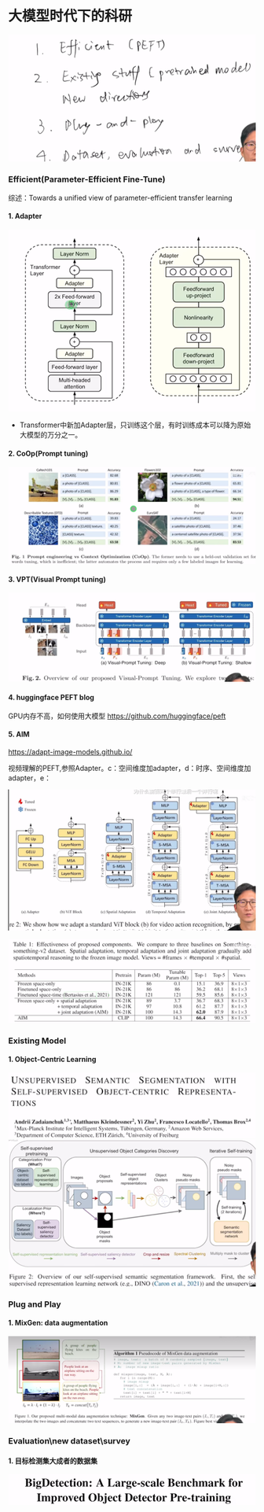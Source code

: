 # 大模型时代下的科研

<img src="../images/image-20230419112417449.png" alt="image-20230419112417449" style="zoom:50%;" />

### Efficient(Parameter-Efficient Fine-Tune)

综述：Towards a unified view of parameter-efficient transfer learning

#### 1. Adapter

<img src="../images/image-20230419113619181.png" alt="image-20230419113619181" style="zoom:70%;" />

- Transformer中新加Adapter层，只训练这个层，有时训练成本可以降为原始大模型的万分之一。

#### 2. CoOp(Prompt tuning)

<img src="../images/image-20230419134355287.png" alt="image-20230419134355287" style="zoom:80%;" />

#### 3. VPT(Visual Prompt tuning)

<img src="../images/image-20230419133834112.png" alt="image-20230419133834112" style="zoom:80%;" />

#### 4. huggingface PEFT blog

GPU内存不高，如何使用大模型  https://github.com/huggingface/peft

#### 5. AIM

https://adapt-image-models.github.io/

视频理解的PEFT,参照Adapter。c：空间维度加adapter，d：时序、空间维度加adapter，e：

<img src="../images/image-20230419140714598.png" alt="image-20230419140714598" style="zoom:80%;" />

![image-20230419141006516](../images/image-20230419141006516.png)

### Existing Model

#### 1. Object-Centric Learning

<img src="../images/image-20230419145759401.png" alt="image-20230419145759401" style="zoom:80%;" />

<img src="../images/image-20230419145914845.png" alt="image-20230419145914845" style="zoom:80%;" />

### Plug and Play

#### 1. MixGen: data augmentation

<img src="../images/image-20230419152015935.png" alt="image-20230419152015935" style="zoom:80%;" />

### Evaluation\new dataset\survey

#### 1. 目标检测集大成者的数据集

![image-20230419152550688](../images/image-20230419152550688.png)
